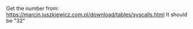 Get the number from:
https://marcin.juszkiewicz.com.pl/download/tables/syscalls.html
It should be "32"
